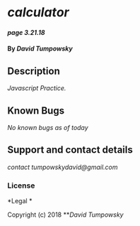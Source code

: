 # _calculator_

#### _page 3.21.18_

#### By _**David Tumpowsky**_

## Description

_Javascript Practice._


## Known Bugs

_No known bugs as of today_

## Support and contact details

_contact tumpowskydavid@gmail.com_

### License

*Legal *

Copyright (c) 2018 **_David Tumpowsky_
